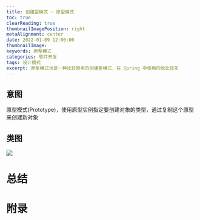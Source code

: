 ```yaml
---
title: 创建型模式 ☞ 原型模式
toc: true
clearReading: true
thumbnailImagePosition: right
metaAlignment: center
date: 2022-01-09 12:00:00
thumbnailImage:
keywords: 原型模式
categories: 软件开发
tags: 设计模式
excerpt: 原型模式也是一种比较常用的创建型模式，在 Spring 中使用的也比较多
---
```


<!-- toc -->

## 意图

原型模式(Prototype)，使用原型实例指定要创建对象的类型，通过复制这个原型来创建新对象

## 类图

![](https://cdn.jsdelivr.net/gh/pineapple-man/blogImage@main/image/designPattern/create-prototype.png)


# 总结

# 附录
